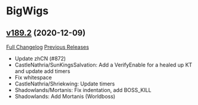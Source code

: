 # BigWigs

## [v189.2](https://github.com/BigWigsMods/BigWigs/tree/v189.2) (2020-12-09)
[Full Changelog](https://github.com/BigWigsMods/BigWigs/compare/v189.1...v189.2) [Previous Releases](https://github.com/BigWigsMods/BigWigs/releases)

- Update zhCN (#872)  
- CastleNathria/SunKingsSalvation: Add a VerifyEnable for a healed up KT and update add timers  
- Fix whitespace  
- CastleNathria/Shriekwing: Update timers  
- Shadowlands/Mortanis: Fix indentation, add BOSS\_KILL  
- Shadowlands: Add Mortanis (Worldboss)  
